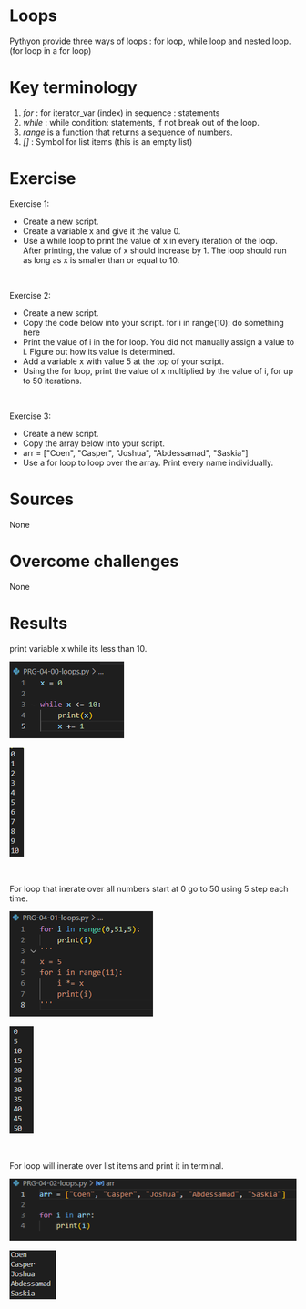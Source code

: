 # Loops

Pythyon provide three ways of loops : for loop, while loop and nested loop.(for loop in a for loop)

# Key terminology

1. *for* : for iterator_var (index) in sequence : statements
2. *while* : while condition: statements, if not break out of the loop.
3. *range* is a function that returns a sequence of numbers.
4. *[]* : Symbol for list items (this is an empty list)

# Exercise

Exercise 1:
* Create a new script.
* Create a variable x and give it the value 0.
* Use a while loop to print the value of x in every iteration of the loop. After printing, the value of x should increase by 1. The loop should run as long as x is smaller than or equal to 10.

<br>

Exercise 2:
* Create a new script.
* Copy the code below into your script.
 for i in range(10):
    do something here
* Print the value of i in the for loop. You did not manually assign a value to i. Figure out how its value is determined.
* Add a variable x with value 5 at the top of your script.
* Using the for loop, print the value of x multiplied by the value of i, for up to 50 iterations.

<br>

Exercise 3:
* Create a new script.
* Copy the array below into your script.
* arr = ["Coen", "Casper", "Joshua", "Abdessamad", "Saskia"]
* Use a for loop to loop over the array. Print every name individually.

# Sources

None

# Overcome challenges

None

# Results

print variable x while its less than 10.

![x less than 10 code](https://github.com/Techgrounds-Cloud-9/cloud-9-KevinDonk0/blob/main/00_includes/PRG/PRG-04-00.PNG)

![x less than 10 result](https://github.com/Techgrounds-Cloud-9/cloud-9-KevinDonk0/blob/main/00_includes/PRG/PRG-04-01.PNG)

<br>

For loop that inerate over all numbers start at 0 go to 50 using 5 step each time.

![for loop code](https://github.com/Techgrounds-Cloud-9/cloud-9-KevinDonk0/blob/main/00_includes/PRG/PRG-04-02.PNG)

![for loop result](https://github.com/Techgrounds-Cloud-9/cloud-9-KevinDonk0/blob/main/00_includes/PRG/PRG-04-03.PNG)

<br>

For loop will inerate over list items and print it in terminal.

![print all list items code](https://github.com/Techgrounds-Cloud-9/cloud-9-KevinDonk0/blob/main/00_includes/PRG/PRG-04-04.PNG)

![print all list items result](https://github.com/Techgrounds-Cloud-9/cloud-9-KevinDonk0/blob/main/00_includes/PRG/PRG-04-05.PNG)

